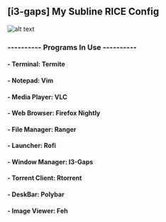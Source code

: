 ## [i3-gaps] My Subline RICE Config


![alt text](/IMG/workflow.gif "Simple.")

### ---------- Programs In Use ----------

#### - Terminal: Termite
#### - Notepad: Vim
#### - Media Player: VLC
#### - Web Browser: Firefox Nightly
#### - File Manager: Ranger
#### - Launcher: Rofi
#### - Window Manager: I3-Gaps
#### - Torrent Client: Rtorrent
#### - DeskBar: Polybar
#### - Image Viewer: Feh

